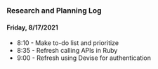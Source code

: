 ### Research and Planning Log

#### Friday, 8/17/2021
* 8:10 - Make to-do list and prioritize
* 8:35 - Refresh calling APIs in Ruby
* 9:00 - Refresh using Devise for authentication